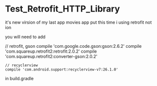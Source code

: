 # Test_Retrofit_HTTP_Library
it's new virsion of my last app movies app put this time i using retrofit not ion



you will need to add 


  // retrofit, gson
    compile 'com.google.code.gson:gson:2.6.2'
    compile 'com.squareup.retrofit2:retrofit:2.0.2'
    compile 'com.squareup.retrofit2:converter-gson:2.0.2'


    // recyclerview
    compile 'com.android.support:recyclerview-v7:26.1.0'

in build.gradle
